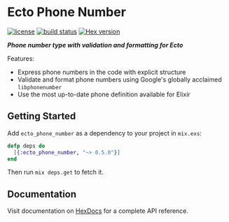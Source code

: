 # Ecto Phone Number

[![license](https://img.shields.io/github/license/surgeventures/ecto-phone-number.svg)](https://github.com/surgeventures/ecto-phone-number/blob/master/LICENSE.md)
[![build status](https://img.shields.io/circleci/project/github/surgeventures/ecto-phone-number/master.svg)](https://circleci.com/gh/surgeventures/surgeventures/ecto-phone-number/tree/master)
[![Hex version](https://img.shields.io/hexpm/v/ecto_phone_number.svg)](https://hex.pm/packages/ecto_phone_number)

***Phone number type with validation and formatting for Ecto***

Features:

- Express phone numbers in the code with explicit structure
- Validate and format phone numbers using Google's globally acclaimed `libphonenumber`
- Use the most up-to-date phone definition available for Elixir

## Getting Started

Add `ecto_phone_number` as a dependency to your project in `mix.exs`:

```elixir
defp deps do
  [{:ecto_phone_number, "~> 0.5.0"}]
end
```

Then run `mix deps.get` to fetch it.

## Documentation

Visit documentation on [HexDocs](https://hexdocs.pm/ecto_phone_number) for a complete API reference.

